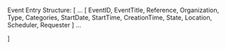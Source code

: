Event Entry Structure:
[
...
[
    EventID,
    EventTitle,
    Reference,
    Organization,
    Type,
    Categories,
    StartDate,
    StartTime,
    CreationTime,
    State,
    Location,
    Scheduler,
    Requester
]
...

]
